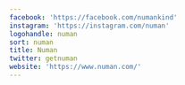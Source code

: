 ```yaml
---
facebook: 'https://facebook.com/numankind'
instagram: 'https://instagram.com/numan'
logohandle: numan
sort: numan
title: Numan
twitter: getnuman
website: 'https://www.numan.com/'
---
```

